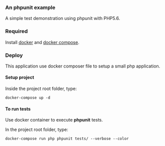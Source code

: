 ### An phpunit example
A simple test demonstration using phpunit with PHP5.6.

### Required
Install [docker](https://docs.docker.com/install/) and [docker compose](https://docs.docker.com/compose/install/).

### Deploy
This application use docker composer file to setup a small php application.

#### Setup project
Inside the project root folder, type:
```shell
docker-compose up -d
```

#### To run tests
Use docker container to execute **phpunit** tests.

In the project root folder, type:
```shell
docker-compose run php phpunit tests/ --verbose --color
```
